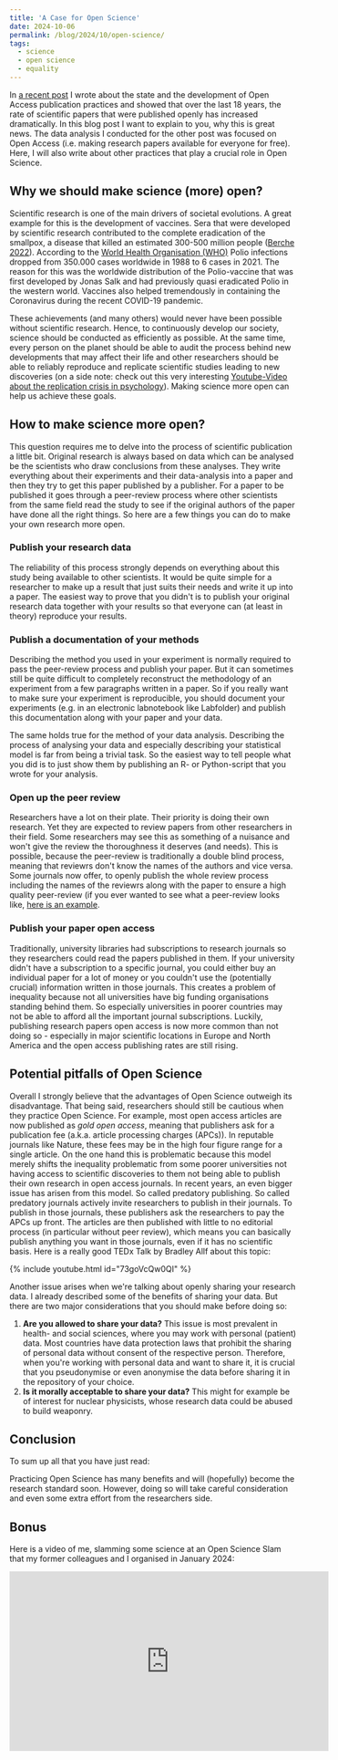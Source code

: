 ```yaml
---
title: 'A Case for Open Science'
date: 2024-10-06
permalink: /blog/2024/10/open-science/
tags:
  - science
  - open science
  - equality
---
```


In [a recent post](https://moejakob.github.io/portfolio/OS_project/) I wrote about the state and the development of Open Access publication practices and showed that over the last 18 years, the rate of scientific papers that were published openly has increased dramatically. In this blog post I want to explain to you, why this is great news. The data analysis I conducted for the other post was focused on Open Access (i.e. making research papers available for everyone for free). Here, I will also write about other practices that play a crucial role in Open Science.

## Why we should make science (more) open?
Scientific research is one of the main drivers of societal evolutions. A great example for this is the development of vaccines. Sera that were developed by scientific research contributed to the complete eradication of the smallpox, a disease that killed an estimated 300-500 million people ([Berche 2022](https://doi.org/10.1016/j.lpm.2022.104117)). According to the [World Health Organisation (WHO)](https://www.who.int/health-topics/poliomyelitis#tab=tab_1) Polio infections dropped from 350.000 cases worldwide in 1988 to 6 cases in 2021. The reason for this was the worldwide distribution of the Polio-vaccine that was first developed by Jonas Salk and had previously quasi eradicated Polio in the western world. Vaccines also helped tremendously in containing the Coronavirus during the recent COVID-19 pandemic.

These achievements (and many others) would never have been possible without scientific research. Hence, to continuously develop our society, science should be conducted as efficiently as possible. At the same time, every person on the planet should be able to audit the process behind new developments that may affect their life and other researchers should be able to reliably reproduce and replicate scientific studies leading to new discoveries (on a side note: check out this very interesting [Youtube-Video about the replication crisis in psychology](https://www.youtube.com/watch?v=QGWeVbYduOI)). Making science more open can help us achieve these goals.

## How to make science more open?
This question requires me to delve into the process of scientific publication a little bit. Original research is always based on data which can be analysed be the scientists who draw conclusions from these analyses. They write everything about their experiments and their data-analysis into a paper and then they try to get this paper published by a publisher. For a paper to be published it goes through a peer-review process where other scientists from the same field read the study to see if the original authors of the paper have done all the right things. So here are a few things you can do to make your own research more open.

### Publish your research data
The reliability of this process strongly depends on everything about this study being available to other scientists. It would be quite simple for a researcher to make up a result that just suits their needs and write it up into a paper. The easiest way to prove that you didn't is to publish your original research data together with your results so that everyone can (at least in theory) reproduce your results.

### Publish a documentation of your methods
Describing the method you used in your experiment is normally required to pass the peer-review process and publish your paper. But it can sometimes still be quite difficult to completely reconstruct the methodology of an experiment from a few paragraphs written in a paper. So if you really want to make sure your experiment is reproducible, you should document your experiments (e.g. in an electronic labnotebook like Labfolder) and publish this documentation along with your paper and your data.

The same holds true for the method of your data analysis. Describing the process of analysing your data and especially describing your statistical model is far from being a trivial task. So the easiest way to tell people what you did is to just show them by publishing an R- or Python-script that you wrote for your analysis.

### Open up the peer review
Researchers have a lot on their plate. Their priority is doing their own research. Yet they are expected to review papers from other researchers in their field. Some researchers may see this as something of a nuisance and won't give the review the thoroughness it deserves (and needs). This is possible, because the peer-review is traditionally a double blind process, meaning that reviewrs don't know the names of the authors and vice versa. Some journals now offer, to openly publish the whole review process including the names of the reviewrs along with the paper to ensure a high quality peer-review (if you ever wanted to see what a peer-review looks like, [here is an example](https://elifesciences.org/articles/87513/peer-reviews#content).

### Publish your paper open access
Traditionally, university libraries had subscriptions to research journals so they researchers could read the papers published in them. If your university didn't have a subscription to a specific journal, you could either buy an individual paper for a lot of money or you couldn't use the (potentially crucial) information written in those journals. This creates a problem of inequality because not all universities have big funding organisations standing behind them. So especially universities in poorer countries may not be able to afford all the important journal subscriptions. Luckily, publishing research papers open access is now more common than not doing so - especially in major scientific locations in Europe and North America and the open access publishing rates are still rising.

## Potential pitfalls of Open Science
Overall I strongly believe that the advantages of Open Science outweigh its disadvantage. That being said, researchers should still be cautious when they practice Open Science. For example, most open access articles are now published as *gold open access*, meaning that publishers ask for a publication fee (a.k.a. article processing charges (APCs)). In reputable journals like Nature, these fees may be in the high four figure range for a single article. On the one hand this is problematic because this model merely shifts the inequality problematic from some poorer universities not having access to scientific discoveries to them not being able to publish their own research in open access journals. In recent years, an even bigger issue has arisen from this model. So called predatory publishing. So called predatory journals actively invite researchers to publish in their journals. To publish in those journals, these publishers ask the researchers to pay the APCs up front. The articles are then published with little to no editorial process (in particular without peer review), which means you can basically publish anything you want in those journals, even if it has no scientific basis. Here is a really good TEDx Talk by Bradley Allf about this topic:

{% include youtube.html id="73goVcQw0QI" %}

Another issue arises when we're talking about openly sharing your research data. I already described some of the benefits of sharing your data. But there are two major considerations that you should make before doing so:

1. **Are you allowed to share your data?** This issue is most prevalent in health- and social sciences, where you may work with personal (patient) data. Most countries have data protection laws that prohibit the sharing of personal data without consent of the respective person. Therefore, when you're working with personal data and want to share it, it is crucial that you pseudonymise or even anonymise the data before sharing it in the repository of your choice.
2. **Is it morally acceptable to share your data?** This might for example be of interest for nuclear physicists, whose research data could be abused to build weaponry.

## Conclusion
To sum up all that you have just read:

Practicing Open Science has many benefits and will (hopefully) become the research standard soon. However, doing so will take careful consideration and even some extra effort from the researchers side.

## Bonus
Here is a video of me, slamming some science at an Open Science Slam that my former colleagues and I organised in January 2024:

<iframe width="560" height="315" src="https://www.youtube.com/watch?v=1w5T1OGeF30" frameborder="0" allow="accelerometer; autoplay; clipboard-write; encrypted-media; gyroscope; picture-in-picture" allowfullscreen></iframe>
